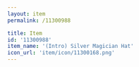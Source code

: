 ```yaml
---
layout: item
permalink: /11300988

title: Item
id: '11300988'
item_name: '(Intro) Silver Magician Hat'
icon_url: 'item/icon/11300168.png'
---
```

